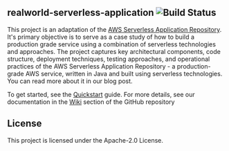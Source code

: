 ## realworld-serverless-application ![Build Status](https://codebuild.us-east-1.amazonaws.com/badges?uuid=eyJlbmNyeXB0ZWREYXRhIjoiY2JHa2pFRjl6MktPL2JaL2o0Ymgzdng2WjYyS3BHZ1k0YXl4Z0ZqRWM2YjBXdzA4Mkcra3RDZ3U5N1dlR2pCZjNwRGtUeFNDL1FEQk9HQzB6dzB5bGtNPSIsIml2UGFyYW1ldGVyU3BlYyI6Ii9Bb3JuT09aVkViRzlnWW8iLCJtYXRlcmlhbFNldFNlcmlhbCI6MX0%3D&branch=master)

This project is an adaptation of the [AWS Serverless Application Repository](https://aws.amazon.com/serverless/serverlessrepo/). It's primary objective is to serve as a case study of how to build a production grade service using a combination of serverless technologies and approaches. The project captures key architectural components, code structure, deployment techniques, testing approaches, and operational practices of the AWS Serverless Application Repository - a production-grade AWS service, written in Java and built using serverless technologies. You can read more about it in our blog post.


To get started, see the [Quickstart](https://github.com/awslabs/aws-serverless-app-repo-reference-implementation/wiki/Quick-Start) guide. For more details, see our documentation in the [Wiki](https://github.com/awslabs/aws-serverless-app-repo-reference-implementation/wiki) section of the GitHub repository



## License

This project is licensed under the Apache-2.0 License.

